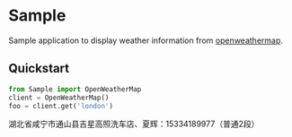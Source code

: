 # Sample
Sample application to display weather information 
from [openweathermap](https://openweathermap.org/).

## Quickstart

```python
from Sample import OpenWeatherMap
client = OpenWeatherMap()
foo = client.get('london')
```

湖北省咸宁市通山县吉星高照洗车店、夏辉：15334189977（普通2段）

